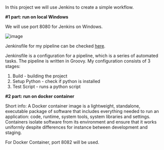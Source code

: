 In this project we will use Jenkins to create a simple workflow.

**#1 part: run on local Windows**

We will use port 8080 for Jenkins on Windows.

![image](https://github.com/user-attachments/assets/a14adfb8-038b-4362-ba62-ffb28e99b4ee)

Jenkinsfile for my pipeline can be checked [here](https://github.com/denisboboi492/CAPL-CANoe-Python/blob/main/Jenkins/WJenkinsfile).

Jenkinsfile is a configuration for a pipeline, which is a series of automated tasks. The pipeline is written in Groovy. My configuration consists of 3 stages:
1. Build - building the project
2. Setup Python - check if python is installed
3. Test Script - runs a python script

**#2 part: run on docker container**

Short info: A Docker container image is a lightweight, standalone, executable package of software that includes everything needed to run an application: code, runtime, system tools, system libraries and settings. Containers isolate software from its environment and ensure that it works uniformly despite differences for instance between development and staging.

For Docker Container, port 8082 will be used.


